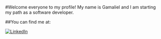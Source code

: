 #Welcome everyone to my profile! My name is Gamaliel and I am starting my path as a software developer.

##You can find me at:

[![LinkedIn](https://img.shields.io/badge/LinkedIn-Gamaliel_Entrambasasaguas_León-0077B5?style=for-the-badge&logo=linkedin&logoColor=white&labelColor=101010)](linkedin.com/in/gamaliel-león-0b4688125)
